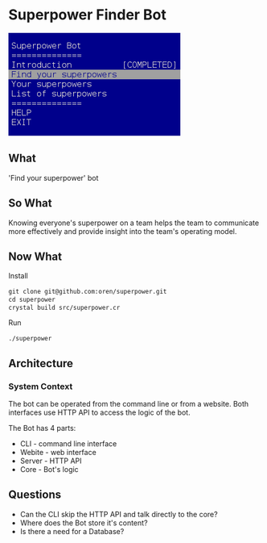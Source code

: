 # Superpower Finder Bot

![image of the main screen](superpower.png)

## What
'Find your superpower' bot

## So What
Knowing everyone's superpower on a team helps the team to communicate more effectively and provide insight into the team's operating model.

## Now What

Install
```
git clone git@github.com:oren/superpower.git
cd superpower
crystal build src/superpower.cr
```

Run
```
./superpower

```

## Architecture

### System Context
The bot can be operated from the command line or from a website. Both interfaces use HTTP API to access the logic of the bot.

The Bot has 4 parts:
* CLI - command line interface
* Webite - web interface
* Server - HTTP API
* Core - Bot's logic

## Questions
* Can the CLI skip the HTTP API and talk directly to the core?
* Where does the Bot store it's content?
* Is there a need for a Database?
